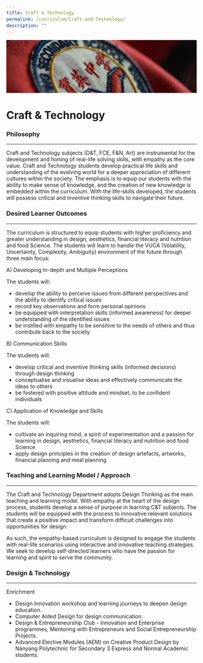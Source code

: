 ```yaml
---
title: Craft & Technology
permalink: /curriculum/Craft-and-Technology/
description: ""
---
```

![](/images/Curriculum.jpg)

Craft & Technology
==================

### Philosophy
----------

Craft and Technology subjects (D&T, FCE, F&N, Art) are instrumental for the development and honing of real-life solving skills, with empathy as the core value. Craft and Technology students develop practical life skills and understanding of the evolving world for a deeper appreciation of different cultures within the society. The emphasis is to equip our students with the ability to make sense of knowledge, and the creation of new knowledge is embedded within the curriculum. With the life-skills developed, the students will possess critical and inventive thinking skills to navigate their future.

### Desired Learner Outcomes
------------------------

The curriculum is structured to equip students with higher proficiency and greater understanding in design, aesthetics, financial literacy and nutrition and food Science. The students will learn to handle the VUCA (Volatility, Uncertainty, Complexity, Ambiguity) environment of the future through three main focus:

  

A) Developing In-depth and Multiple Perceptions

The students will:

*   develop the ability to perceive issues from different perspectives and the ability to identify critical issues
*   record key observations and form personal opinions
*   be equipped with interpretation skills (informed awareness) for deeper understanding of the identified issues
*   be instilled with empathy to be sensitive to the needs of others and thus contribute back to the society

  

B) Communication Skills

The students will:

*   develop critical and inventive thinking skills (informed decisions) through design thinking
*   conceptualise and visualise ideas and effectively communicate the ideas to others
*   be fostered with positive attitude and mindset, to be confident individuals

  

C) Application of Knowledge and Skills

The students will:

*   cultivate an inquiring mind, a spirit of experimentation and a passion for learning in design, aesthetics, financial literacy and nutrition and food Science
*   apply design principles in the creation of design artefacts, artworks, financial planning and meal planning


### Teaching and Learning Model / Approach
--------------------------------------

The Craft and Technology Department adopts Design Thinking as the main teaching and learning model. With empathy at the heart of the design process, students develop a sense of purpose in learning C&T subjects. The students will be equipped with the process to innovative relevant solutions that create a positive impact and transform difficult challenges into opportunities for design.

  

As such, the empathy-based curriculum is designed to engage the students with real-life scenarios using interactive and innovative teaching strategies. We seek to develop self-directed learners who have the passion for learning and spirit to serve the community.

### Design & Technology
-------------------

Enrichment

*   Design Innovation workshop and learning journeys to deepen design education.
*   Computer Aided Design for design communication.
*   Design & Entrepreneurship Club - Innovation and Enterprise programmes, Mentoring with Entrepreneurs and Social Entrepreneurship Projects.
*   Advanced Elective Modules (AEM) on Creative Product Design by Nanyang Polytechnic for Secondary 3 Express and Normal Academic students.